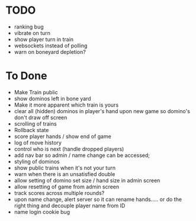 
# TODO 
* ranking bug
* vibrate on turn
* show player turn in train
* websockets instead of polling
* warn on boneyard depletion?

# To Done
* Make Train public
* show dominos left in bone yard
* Make it more apparent which train is yours
* clear all (hidden) dominos in player's hand upon new game so domino's don't draw off screen
* scrolling of trains
* Rollback state
* score player hands / show end of game
* log of move history
* control who is next (handle dropped players)
* add nav bar so admin / name change can be accessed; 
* styling of dominos
* show public trains when it's not your turn
* warn when there is an unsatisfied double
* allow setting of domino set size / hand size in admin screen
* allow resetting of game from admin screen
* track scores across multiple rounds?
* upon name change, alert server so it can rename hands..... or do the right thing and decouple player name from ID
* name login cookie bug

